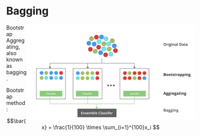 # Bagging

<img src='bagging.png' align='right' width=450>

Bootstrap Aggregating, also known as bagging. 

Bootstrap method:

$$\bar{x} = \frac{1}{100} \times \sum_{i=1}^{100}x_i $$
